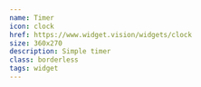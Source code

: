 ```yaml
---
name: Timer
icon: clock
href: https://www.widget.vision/widgets/clock
size: 360x270
description: Simple timer
class: borderless 
tags: widget
---
```



